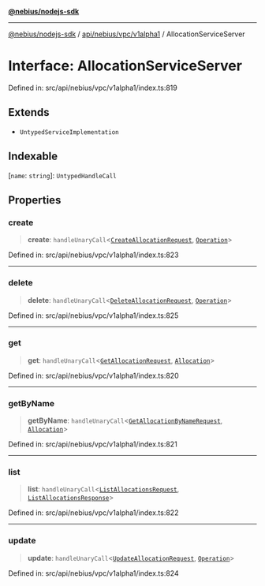 [**@nebius/nodejs-sdk**](../../../../../README.md)

---

[@nebius/nodejs-sdk](../../../../../README.md) / [api/nebius/vpc/v1alpha1](../README.md) / AllocationServiceServer

# Interface: AllocationServiceServer

Defined in: src/api/nebius/vpc/v1alpha1/index.ts:819

## Extends

- `UntypedServiceImplementation`

## Indexable

\[`name`: `string`\]: `UntypedHandleCall`

## Properties

### create

> **create**: `handleUnaryCall`\<[`CreateAllocationRequest`](CreateAllocationRequest.md), [`Operation`](../../../common/v1alpha1/interfaces/Operation.md)\>

Defined in: src/api/nebius/vpc/v1alpha1/index.ts:823

---

### delete

> **delete**: `handleUnaryCall`\<[`DeleteAllocationRequest`](DeleteAllocationRequest.md), [`Operation`](../../../common/v1alpha1/interfaces/Operation.md)\>

Defined in: src/api/nebius/vpc/v1alpha1/index.ts:825

---

### get

> **get**: `handleUnaryCall`\<[`GetAllocationRequest`](GetAllocationRequest.md), [`Allocation`](Allocation.md)\>

Defined in: src/api/nebius/vpc/v1alpha1/index.ts:820

---

### getByName

> **getByName**: `handleUnaryCall`\<[`GetAllocationByNameRequest`](GetAllocationByNameRequest.md), [`Allocation`](Allocation.md)\>

Defined in: src/api/nebius/vpc/v1alpha1/index.ts:821

---

### list

> **list**: `handleUnaryCall`\<[`ListAllocationsRequest`](ListAllocationsRequest.md), [`ListAllocationsResponse`](ListAllocationsResponse.md)\>

Defined in: src/api/nebius/vpc/v1alpha1/index.ts:822

---

### update

> **update**: `handleUnaryCall`\<[`UpdateAllocationRequest`](UpdateAllocationRequest.md), [`Operation`](../../../common/v1alpha1/interfaces/Operation.md)\>

Defined in: src/api/nebius/vpc/v1alpha1/index.ts:824
